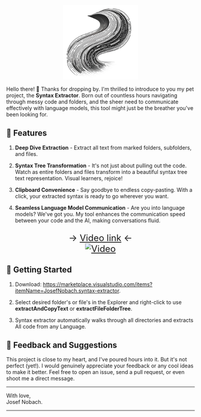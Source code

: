 <p align="center">
  <img src="https://raw.githubusercontent.com/jojomondag/MyIconsForMyProjects/e4c9eb892cca0e9a9f3a9d1792cc890ac051d10d/SyntaxExtractor256x256.png" width="200" height="200">
</p>

Hello there! 🙌 Thanks for dropping by. I'm thrilled to introduce to you my pet project, the **Syntax Extractor**. Born out of countless hours navigating through messy code and folders, and the sheer need to communicate effectively with language models, this tool might just be the breather you've been looking for.

## 🌟 Features

1. **Deep Dive Extraction** - Extract all text from marked folders, subfolders, and files.

2. **Syntax Tree Transformation** - It's not just about pulling out the code. Watch as entire folders and files transform into a beautiful syntax tree text representation. Visual learners, rejoice!
   
3. **Clipboard Convenience** - Say goodbye to endless copy-pasting. With a click, your extracted syntax is ready to go wherever you want.
   
4. **Seamless Language Model Communication** - Are you into language models? We've got you. My tool enhances the communication speed between your code and the AI, making conversations fluid.
   
<p align="center" style="font-size: 24px;">
  &rarr; <a href="https://youtube.com/shorts/CRpBg0mb8qY?si=TqlSQ7E2LlUQREYb">Video link</a> &larr;
  <br>
  <a href="https://youtube.com/shorts/CRpBg0mb8qY?si=TqlSQ7E2LlUQREYb">
      <img src="https://img.youtube.com/vi/CRpBg0mb8qY/maxresdefault.jpg" alt="Video" width="50%"/>
  </a>
</p>


## 🚀 Getting Started

1. Download: https://marketplace.visualstudio.com/items?itemName=JosefNobach.syntax-extractor.
   
2. Select desired folder's or file's in the Explorer and right-click to use **extractAndCopyText** or **extractFileFolderTree**.
   
3. Syntax extractor automatically walks through all directories and extracts All code from any Language.

## 💌 Feedback and Suggestions

This project is close to my heart, and I've poured hours into it. But it's not perfect (yet!). I would genuinely appreciate your feedback or any cool ideas to make it better. Feel free to open an issue, send a pull request, or even shoot me a direct message.

---

With love,  
Josef Nobach.

---
